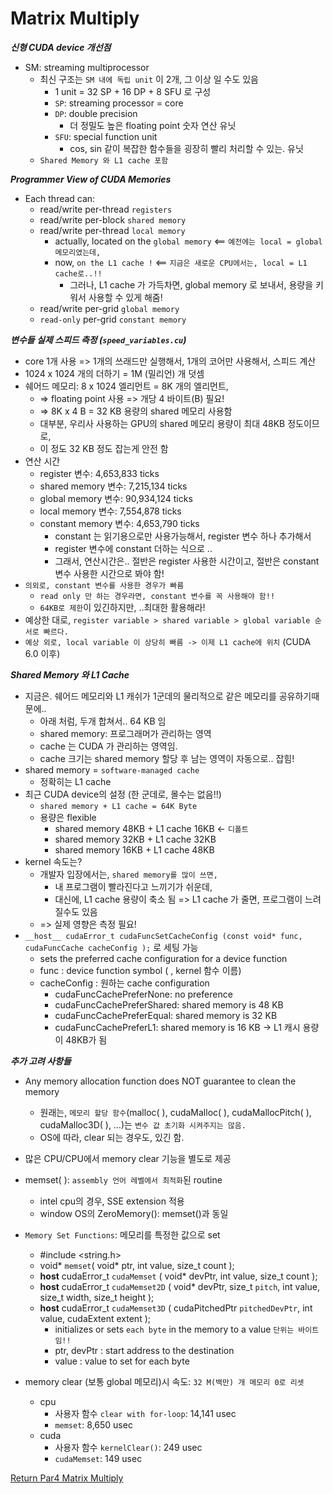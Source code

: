 # Matrix Multiply

***신형 CUDA device 개선점***
- SM: streaming multiprocessor
  - 최신 구조는 `SM 내에 독립 unit` 이 2개, 그 이상 일 수도 있음
    - 1 unit = 32 SP + 16 DP + 8 SFU 로 구성
    - `SP`: streaming processor = core
    - `DP`: double precision
      - 더 정밀도 높은 floating point 숫자 연산 유닛
    - `SFU`: special function unit 
      - cos, sin 같이 복잡한 함수들을 굉장히 빨리 처리할 수 있는. 유닛
  - `Shared Memory 와 L1 cache 포함` 


***Programmer View of CUDA Memories***
- Each thread can:
  - read/write per-thread `registers`
  - read/write per-block `shared memory`
  - read/write per-thread `local memory`
    - actually, located on the `global memory` <== `예전에는 local = global 메모리였는데,`
    - now, `on the L1 cache !` <== `지금은 새로운 CPU에서는, local = L1 cache로..!!`
      - 그러나, L1 cache 가 가득차면, global memory 로 보내서, 용량을 키워서 사용할 수 있게 해줌!
  - read/write per-grid `global memory`
  - `read-only` per-grid `constant memory`


***변수들 실제 스피드 측정 (`speed_variables.cu`)***
- core 1개 사용 => 1개의 쓰래드만 실행해서, 1개의 코어만 사용해서, 스피드 계산
- 1024 x 1024 개의 더하기 = 1M (밀리언) 개 덧셈
- 쉐어드 메모리: 8 x 1024 엘리먼트 = 8K 개의 엘리먼트, 
  - => floating point 사용 => 개당 4 바이트(B) 필요!
  - => 8K x 4 B = 32 KB 용량의 shared 메모리 사용함
  - 대부분, 우리사 사용하는 GPU의 shared 메모리 용량이 최대 48KB 정도이므로,
  - 이 정도 32 KB 정도 잡는게 안전 함
- 연산 시간
  - register 변수:         4,653,833 ticks
  - shared memory 변수:    7,215,134 ticks
  - global memory 변수:   90,934,124 ticks
  - local memory 변수:     7,554,878 ticks
  - constant memory 변수:  4,653,790 ticks 
    - constant 는 읽기용으로만 사용가능해서, register 변수 하나 추가해서 
    - register 변수에 constant 더하는 식으로 ..
    - 그래서, 연산시간은.. 절반은 register 사용한 시간이고, 절반은 constant 변수 사용한 시간으로 봐야 함!
- `의외로, constant 변수를 사용한 경우가 빠름`
  - `read only 만 하는 경우라면, constant 변수를 꼭 사용해야 함!!`
  - `64KB로 제한`이 있긴하지만, ..최대한 활용해라!
- 예상한 대로, `register variable > shared variable > global variable 순서로 빠르다.`
- `예상 외로, local variable 이 상당히 빠름 -> 이제 L1 cache에 위치` (CUDA 6.0 이후)

***Shared Memory 와 L1 Cache***
- 지금은. 쉐어드 메모리와 L1 캐쉬가 1군데의 물리적으로 같은 메모리를 공유하기때문에..
  - 아래 처럼, 두개 합쳐서.. 64 KB 임 
  - shared memory: 프로그래머가 관리하는 영역
  - cache 는 CUDA 가 관리하는 영역임.
  - cache 크기는 shared memory 할당 후 남는 영역이 자동으로.. 잡힘!
- shared memory = `software-managed cache`
  - 정확히는 L1 cache
- 최근 CUDA device의 설정 (한 군데로, 몰수는 없음!!)
  - `shared memory + L1 cache = 64K Byte`
  - 용량은 flexible
    - shared memory 48KB + L1 cache 16KB <- `디폴트` 
    - shared memory 32KB + L1 cache 32KB
    - shared memory 16KB + L1 cache 48KB
- kernel 속도는?
  - 개발자 입장에서는, `shared memory를 많이 쓰면,` 
    - 내 프로그램이 빨라진다고 느끼기가 쉬운데, 
    - 대신에, L1 cache 용량이 축소 됨 => L1 cache 가 줄면, 프로그램이 느려질수도 있음
  - => 실제 영향은 측정 필요!
- `__host__ cudaError_t cudaFuncSetCacheConfig (const void* func, cudaFuncCache cacheConfig );` 로 세팅 가능
  - sets the preferred cache configuration for a device function
  - func : device function symbol ( , kernel 함수 이름)
  - cacheConfig : 원하는 cache configuration
    - cudaFuncCachePreferNone: no preference
    - cudaFuncCachePreferShared: shared memory is 48 KB
    - cudaFuncCachePreferEqual: shared memory is 32 KB
    - cudaFuncCachePreferL1: shared memory is 16 KB -> L1 캐시 용량이 48KB가 됨 

***추가 고려 사항들***
- Any memory allocation function does NOT guarantee to clean the memory
  - 원래는, `메모리 할당 함수`(malloc( ), cudaMalloc( ), cudaMallocPitch( ), cudaMalloc3D( ), …)는 `변수 값 초기화 시켜주지는 않음.`
  - OS에 따라, clear 되는 경우도, 있긴 함.
- 많은 CPU/CPU에서 memory clear 기능을 별도로 제공
- memset( ): `assembly 언어 레벨에서 최적화`된 routine
  - intel cpu의 경우, SSE extension 적용
  - window OS의 ZeroMemory(): memset()과 동일
- `Memory Set Functions`: 메모리를 특정한 값으로 set
  - #include <string.h>
  - void* `memset`( void* ptr, int value, size_t count );
  - __host__ cudaError_t `cudaMemset` ( void* devPtr, int value, size_t count );
  - __host__ cudaError_t `cudaMemset2D` ( void* devPtr, size_t `pitch`, int value, size_t width, size_t height );
  - __host__ cudaError_t `cudaMemset3D` ( cudaPitchedPtr `pitchedDevPtr`, int value, cudaExtent extent );
    - initializes or sets `each byte` in the memory to a value `단위는 바이트 임!!`
    - ptr, devPtr : start address to the destination
    - value : value to set for each byte
  
- memory clear (보통 global 메모리)시 속도: `32 M(백만) 개 메모리 0로 리셋`
  - cpu
    - 사용자 함수 `clear with for-loop`: 14,141 usec
    - `memset`: 8,650 usec 
  - cuda 
    - 사용자 함수 `kernelClear()`: 249 usec
    - `cudaMemset`: 149 usec 

[Return Par4 Matrix Multiply](../README.md)  